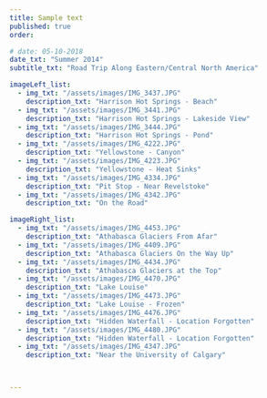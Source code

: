 ```yaml
---
title: Sample text
published: true
order: 

# date: 05-10-2018
date_txt: "Summer 2014"
subtitle_txt: "Road Trip Along Eastern/Central North America"

imageLeft_list:
  - img_txt: "/assets/images/IMG_3437.JPG"
    description_txt: "Harrison Hot Springs - Beach"
  - img_txt: "/assets/images/IMG_3441.JPG"
    description_txt: "Harrison Hot Springs - Lakeside View"
  - img_txt: "/assets/images/IMG_3444.JPG"
    description_txt: "Harrison Hot Springs - Pond"
  - img_txt: "/assets/images/IMG_4222.JPG"
    description_txt: "Yellowstone - Canyon"
  - img_txt: "/assets/images/IMG_4223.JPG"
    description_txt: "Yellowstone - Heat Sinks"
  - img_txt: "/assets/images/IMG_4334.JPG"
    description_txt: "Pit Stop - Near Revelstoke"
  - img_txt: "/assets/images/IMG_4342.JPG"
    description_txt: "On the Road"

imageRight_list:
  - img_txt: "/assets/images/IMG_4453.JPG"
    description_txt: "Athabasca Glaciers From Afar"
  - img_txt: "/assets/images/IMG_4409.JPG"
    description_txt: "Athabasca Glaciers On the Way Up"
  - img_txt: "/assets/images/IMG_4434.JPG"
    description_txt: "Athabasca Glaciers at the Top"
  - img_txt: "/assets/images/IMG_4470.JPG"
    description_txt: "Lake Louise"
  - img_txt: "/assets/images/IMG_4473.JPG"
    description_txt: "Lake Louise - Frozen"
  - img_txt: "/assets/images/IMG_4476.JPG"
    description_txt: "Hidden Waterfall - Location Forgotten"
  - img_txt: "/assets/images/IMG_4480.JPG"
    description_txt: "Hidden Waterfall - Location Forgotten"
  - img_txt: "/assets/images/IMG_4347.JPG"
    description_txt: "Near the University of Calgary"



---
```

